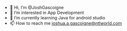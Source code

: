 - 👋 Hi, I’m @JoshGascoigne
- 👀 I’m interested in App Development
- 🌱 I’m currently learning Java for android studio
- 📫 How to reach me joshua.a.gascoigne@ntlworld.com


